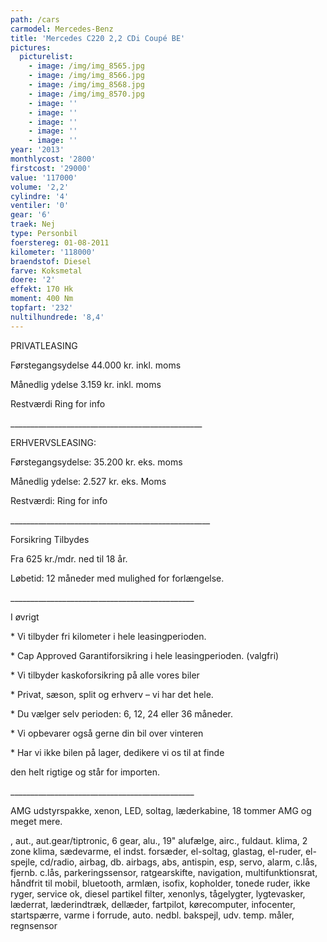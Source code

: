 ```yaml
---
path: /cars
carmodel: Mercedes-Benz
title: 'Mercedes C220 2,2 CDi Coupé BE'
pictures:
  picturelist:
    - image: /img/img_8565.jpg
    - image: /img/img_8566.jpg
    - image: /img/img_8568.jpg
    - image: /img/img_8570.jpg
    - image: ''
    - image: ''
    - image: ''
    - image: ''
    - image: ''
year: '2013'
monthlycost: '2800'
firstcost: '29000'
value: '117000'
volume: '2,2'
cylindre: '4'
ventiler: '0'
gear: '6'
traek: Nej
type: Personbil
foerstereg: 01-08-2011
kilometer: '118000'
braendstof: Diesel
farve: Koksmetal
doere: '2'
effekt: 170 Hk
moment: 400 Nm
topfart: '232'
nultilhundrede: '8,4'
---
```

PRIVATLEASING

Førstegangsydelse 44.000 kr. inkl. moms

Månedlig ydelse 3.159 kr. inkl. moms

Restværdi Ring for info

\_\_\_\_\_\_\_\_\_\_\_\_\_\_\_\_\_\_\_\_\_\_\_\_\_\_\_\_\_\_\_\_\_\_\_\_\_\_\_\_\_\_\_\_\_\_\_\_



ERHVERVSLEASING:

Førstegangsydelse: 35.200 kr. eks. moms

Månedlig ydelse: 2.527 kr. eks. Moms

Restværdi: Ring for info

\_\_\_\_\_\_\_\_\_\_\_\_\_\_\_\_\_\_\_\_\_\_\_\_\_\_\_\_\_\_\_\_\_\_\_\_\_\_\_\_\_\_\_\_\_\_\_\_\_\_



Forsikring Tilbydes

Fra 625 kr./mdr. ned til 18 år. 

Løbetid: 12 måneder med mulighed for forlængelse.

\_\_\_\_\_\_\_\_\_\_\_\_\_\_\_\_\_\_\_\_\_\_\_\_\_\_\_\_\_\_\_\_\_\_\_\_\_\_\_\_\_\_\_\_\_\_



I øvrigt

\* Vi tilbyder fri kilometer i hele leasingperioden.

\* Cap Approved Garantiforsikring i hele leasingperioden. (valgfri)

\* Vi tilbyder kaskoforsikring på alle vores biler

\* Privat, sæson, split og erhverv – vi har det hele.

\* Du vælger selv perioden: 6, 12, 24 eller 36 måneder.

\* Vi opbevarer også gerne din bil over vinteren

\* Har vi ikke bilen på lager, dedikere vi os til at finde 

   den helt rigtige og står for importen.

\_\_\_\_\_\_\_\_\_\_\_\_\_\_\_\_\_\_\_\_\_\_\_\_\_\_\_\_\_\_\_\_\_\_\_\_\_\_\_\_\_\_\_\_\_\_	



AMG udstyrspakke, xenon, LED, soltag, læderkabine, 18 tommer AMG og meget mere.

, aut., aut.gear/tiptronic, 6 gear, alu., 19" alufælge, airc., fuldaut. klima, 2 zone klima, sædevarme, el indst. forsæder, el-soltag, glastag, el-ruder, el-spejle, cd/radio, airbag, db. airbags, abs, antispin, esp, servo, alarm, c.lås, fjernb. c.lås, parkeringssensor, ratgearskifte, navigation, multifunktionsrat, håndfrit til mobil, bluetooth, armlæn, isofix, kopholder, tonede ruder, ikke ryger, service ok, diesel partikel filter, xenonlys, tågelygter, lygtevasker, læderrat, læderindtræk, dellæder, fartpilot, kørecomputer, infocenter, startspærre, varme i forrude, auto. nedbl. bakspejl, udv. temp. måler, regnsensor

